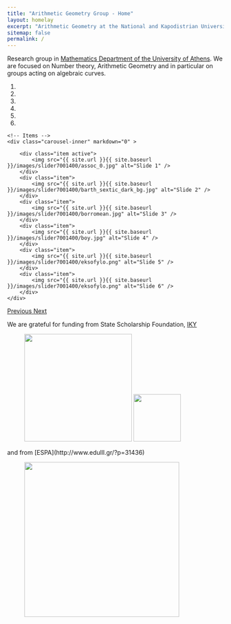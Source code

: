 ```yaml
---
title: "Arithmetic Geometry Group - Home"
layout: homelay
excerpt: "Arithmetic Geometry at the National and Kapodistrian University of Athens."
sitemap: false
permalink: /
---
```


Research group in [Mathematics Department of the University of Athens](http://www.math.uoa.gr). We are focused on Number theory, Arithmetic Geometry and in particular on groups acting on algebraic curves. 


<div markdown="0" id="carousel" class="carousel slide" data-ride="carousel" data-interval="5000" data-pause="hover" >
    <!-- Menu -->
    <ol class="carousel-indicators">
        <li data-target="#carousel" data-slide-to="0" class="active"></li>
        <li data-target="#carousel" data-slide-to="1"></li>
        <li data-target="#carousel" data-slide-to="2"></li>
        <li data-target="#carousel" data-slide-to="3"></li>
        <li data-target="#carousel" data-slide-to="4"></li>
        <li data-target="#carousel" data-slide-to="5"></li>
    </ol>

    <!-- Items -->
    <div class="carousel-inner" markdown="0" >

        <div class="item active">
            <img src="{{ site.url }}{{ site.baseurl }}/images/slider7001400/assoc_0.jpg" alt="Slide 1" />
        </div>
        <div class="item">
            <img src="{{ site.url }}{{ site.baseurl }}/images/slider7001400/barth_sextic_dark_bg.jpg" alt="Slide 2" />
        </div>
        <div class="item">
            <img src="{{ site.url }}{{ site.baseurl }}/images/slider7001400/borromean.jpg" alt="Slide 3" />
        </div>
        <div class="item">
            <img src="{{ site.url }}{{ site.baseurl }}/images/slider7001400/boy.jpg" alt="Slide 4" />
        </div>
        <div class="item">
            <img src="{{ site.url }}{{ site.baseurl }}/images/slider7001400/eksofylo.png" alt="Slide 5" />
        </div>
        <div class="item">
            <img src="{{ site.url }}{{ site.baseurl }}/images/slider7001400/eksofylo.png" alt="Slide 6" />
        </div>
    </div>
  <a class="left carousel-control" href="#carousel" role="button" data-slide="prev">
    <span class="glyphicon glyphicon-chevron-left" aria-hidden="true"></span>
    <span class="sr-only">Previous</span>
  </a>
  <a class="right carousel-control" href="#carousel" role="button" data-slide="next">
    <span class="glyphicon glyphicon-chevron-right" aria-hidden="true"></span>
    <span class="sr-only">Next</span>
  </a>
</div>








We are grateful for funding from State Scholarship Foundation, [IKY](https://www.iky.gr/en)
<figure class="fourth">
  <img src="{{ site.url }}{{ site.baseurl }}/images/logopic/uoa_logo_gr.svg" style="width: 250px">
  <img src="{{ site.url }}{{ site.baseurl }}/images/logopic/iky-logo-web-2014.jpg" style="width: 110px">
</figure>
and from 
[ESPA](http://www.edulll.gr/?p=31436)
<figure class="ESPA">
  <img src="{{ site.url }}{{ site.baseurl }}/images/logopic/ESPAlogo.png" style="width: 360px">
</figure>
